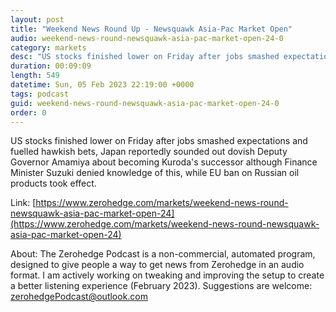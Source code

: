 ```yaml
---
layout: post
title: "Weekend News Round Up - Newsquawk Asia-Pac Market Open"
audio: weekend-news-round-newsquawk-asia-pac-market-open-24-0
category: markets
desc: "US stocks finished lower on Friday after jobs smashed expectations and fuelled hawkish bets, Japan reportedly sounded out dovish Deputy Governor Amamiya about becoming Kuroda's successor although Finance Minister Suzuki denied knowledge of this, while EU ban on Russian oil products took effect."
duration: 00:09:09
length: 549
datetime: Sun, 05 Feb 2023 22:19:00 +0000
tags: podcast
guid: weekend-news-round-newsquawk-asia-pac-market-open-24-0
order: 0
---
```

US stocks finished lower on Friday after jobs smashed expectations and fuelled hawkish bets, Japan reportedly sounded out dovish Deputy Governor Amamiya about becoming Kuroda's successor although Finance Minister Suzuki denied knowledge of this, while EU ban on Russian oil products took effect.

Link: [https://www.zerohedge.com/markets/weekend-news-round-newsquawk-asia-pac-market-open-24](https://www.zerohedge.com/markets/weekend-news-round-newsquawk-asia-pac-market-open-24)

About: The Zerohedge Podcast is a non-commercial, automated program, designed to give people a way to get news from Zerohedge in an audio format.  I am actively working on tweaking and improving the setup to create a better listening experience (February 2023).  Suggestions are welcome: [zerohedgePodcast@outlook.com](mailto:zerohedgePodcast@outlook.com)